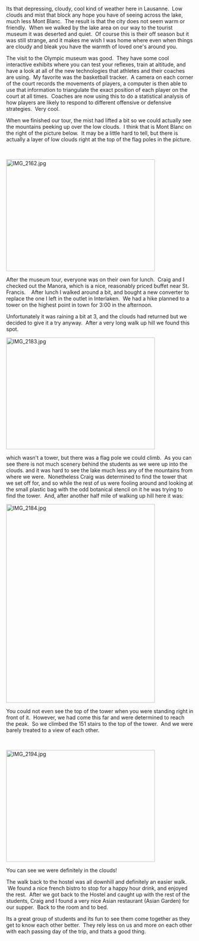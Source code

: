 <!--
.. title: Craig's Death March to the Invisible Tower
.. date: 2011/01/12
.. slug: craig-s-death-march-to-the-invisible-tower
.. tags: Travel, Jterm11
.. link: 
.. description: 
-->


<p>Its that depressing, cloudy, cool kind of weather here in Lausanne.  Low clouds and mist that block any hope you have of seeing across the lake, much less Mont Blanc.  The result is that the city does not seem warm or friendly.  When we walked by the lake area on our way to the tourist museum it was deserted and quiet.  Of course this is their off season but it was still strange, and it makes me wish I was home where even when things are cloudy and bleak you have the warmth of loved one's around you.</p><p>The visit to the Olympic museum was good.  They have some cool interactive exhibits where you can test your reflexes, train at altitude, and have a look at all of the new technologies that athletes and their coaches are using.  My favorite was the basketball tracker.  A camera on each corner of the court records the movements of players, a computer is then able to use that information to triangulate the exact position of each player on the court at all times.  Coaches are now using this to do a statistical analysis of how players are likely to respond to different offensive or defensive strategies.  Very cool.</p><p>When we finished our tour, the mist had lifted a bit so we could actually see the mountains peeking up over the low clouds.  I think that is Mont Blanc on the right of the picture below.  It may be a little hard to tell, but there is actually a layer of low clouds right at the top of the flag poles in the picture.</p><p> </p><p><img title="IMG_2162.jpg" src="http://lh5.ggpht.com/_wISL1SSAaEA/TS4Jt5fbsDI/AAAAAAAAAJ0/aP7isLCfTt0/IMG_2162.jpg?imgmax=800" border="0" alt="IMG_2162.jpg" width="400" height="300" /></p><p>After the museum tour, everyone was on their own for lunch.  Craig and I checked out the Manora, which is a nice, reasonably priced buffet near St. Francis.    After lunch I walked around a bit, and bought a new converter to replace the one I left in the outlet in Interlaken.  We had a hike planned to a tower on the highest point in town for 3:00 in the afternoon.</p><p>Unfortunately it was raining a bit at 3, and the clouds had returned but we decided to give it a try anyway.  After a very long walk up hill we found this spot.</p><p><img title="IMG_2183.jpg" src="http://lh5.ggpht.com/_wISL1SSAaEA/TS4JvO1mm7I/AAAAAAAAAJ4/fzi44vwwDXE/IMG_2183.jpg?imgmax=800" border="0" alt="IMG_2183.jpg" width="400" height="300" /></p><p>which wasn't a tower, but there was a flag pole we could climb.  As you can see there is not much scenery behind the students as we were up into the clouds. and it was hard to see the lake much less any of the mountains from where we were.  Nonetheless Craig was determined to find the tower that we set off for, and so while the rest of us were fooling around and looking at the small plastic bag with the odd botanical stencil on it he was trying to find the tower.  And, after another half mile of walking up hill here it was:</p><p><img title="IMG_2184.jpg" src="http://lh5.ggpht.com/_wISL1SSAaEA/TS4JwQKxPbI/AAAAAAAAAJ8/degYXGozwvs/IMG_2184.jpg?imgmax=800" border="0" alt="IMG_2184.jpg" width="400" height="533" /></p><p>You could not even see the top of the tower when you were standing right in front of it.  However, we had come this far and were determined to reach the peak.  So we climbed the 151 stairs to the top of the tower.  And we were barely treated to a view of each other.</p><p> </p><p><img title="IMG_2194.jpg" src="http://lh5.ggpht.com/_wISL1SSAaEA/TS4Jxz_zO1I/AAAAAAAAAKA/AqKUjSQGmEk/IMG_2194.jpg?imgmax=800" border="0" alt="IMG_2194.jpg" width="400" height="300" /></p><p>You can see we were definitely in the clouds!</p><p>The walk back to the hostel was all downhill and definitely an easier walk.  We found a nice french bistro to stop for a happy hour drink, and enjoyed the rest.  After we got back to the Hostel and caught up with the rest of the students, Craig and I found a very nice Asian restaurant (Asian Garden) for our supper.  Back to the room and to bed.</p><p>Its a great group of students and its fun to see them come together as they get to know each other better.  They rely less on us and more on each other with each passing day of the trip, and thats a good thing.</p><p> </p><div class="blogger-post-footer"><img width='1' height='1' src='https://blogger.googleusercontent.com/tracker/2759017781463016019-7444322287580337327?l=blog.bonelakesoftware.com' alt='' /></div>
